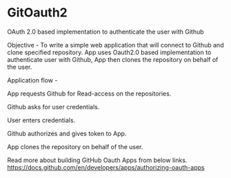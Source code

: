 # GitOauth2
OAuth 2.0 based implementation to authenticate the user with Github

Objective - To write a simple web application that will connect to Github and clone specified repository.
App uses Oauth2.0 based implementation to authenticate user with Github, App then clones the repository on behalf of the user.

Application flow -

App requests Github for Read-access on the repositories.

Github asks for user credentials. 

User enters credentials.

Github authorizes and gives token to App. 

App clones the repository on behalf of the user.

Read more about building GitHub Oauth Apps from below links.
https://docs.github.com/en/developers/apps/authorizing-oauth-apps

